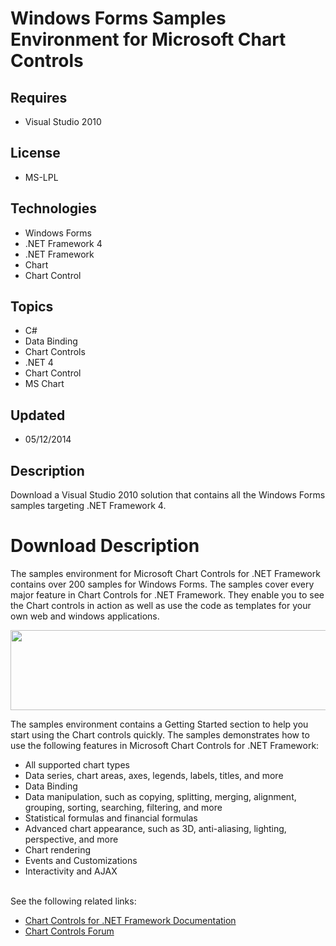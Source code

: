 # Windows Forms Samples Environment for Microsoft Chart Controls
## Requires
- Visual Studio 2010
## License
- MS-LPL
## Technologies
- Windows Forms
- .NET Framework 4
- .NET Framework
- Chart
- Chart Control
## Topics
- C#
- Data Binding
- Chart Controls
- .NET 4
- Chart Control
- MS Chart
## Updated
- 05/12/2014
## Description

<p>Download a Visual Studio 2010 solution that contains all the Windows Forms samples targeting .NET Framework 4.</p>
<h1>Download Description</h1>
<p>The samples environment for Microsoft Chart Controls for .NET Framework contains over 200 samples for Windows Forms. The samples cover every major feature in Chart Controls for .NET Framework. They enable you to see the Chart controls in action as well as
 use the code as templates for your own web and windows applications.</p>
<p><img id="114477" src="http://code.msdn.microsoft.com/site/view/file/114477/1/ChartSamples_thumb_1.jpg" alt="" width="644" height="128"></p>
<p>The samples environment contains a Getting Started section to help you start using the Chart controls quickly. The samples demonstrates how to use the following features in Microsoft Chart Controls for .NET Framework:</p>
<ul>
<li>All supported chart types </li><li>Data series, chart areas, axes, legends, labels, titles, and more </li><li>Data Binding </li><li>Data manipulation, such as copying, splitting, merging, alignment, grouping, sorting, searching, filtering, and more
</li><li>Statistical formulas and financial formulas </li><li>Advanced chart appearance, such as 3D, anti-aliasing, lighting, perspective, and more
</li><li>Chart rendering </li><li>Events and Customizations </li><li>Interactivity and AJAX </li></ul>
<p><br>
See the following related links:</p>
<ul>
<li><a href="http://go.microsoft.com/fwlink/?LinkId=128301">Chart Controls for .NET Framework Documentation</a>
</li><li><a href="http://go.microsoft.com/fwlink/?LinkId=128713">Chart Controls Forum</a>
</li></ul>
